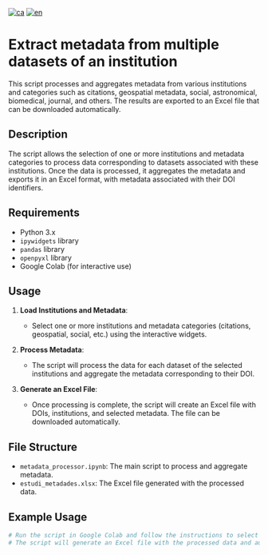 [![ca](https://img.shields.io/badge/lang-ca-blue.svg)](https://github.com/CSUC/RDR-scripts/blob/main/multiple_datasets_metadata/README.md)
[![en](https://img.shields.io/badge/lang-en-green.svg)](https://github.com/CSUC/RDR-scripts/blob/main/multiple_datasets_metadata/README_ENG.md)
# Extract metadata from multiple datasets of an institution

This script processes and aggregates metadata from various institutions and categories such as citations, geospatial metadata, social, astronomical, biomedical, journal, and others. The results are exported to an Excel file that can be downloaded automatically.

## Description
The script allows the selection of one or more institutions and metadata categories to process data corresponding to datasets associated with these institutions. Once the data is processed, it aggregates the metadata and exports it in an Excel format, with metadata associated with their DOI identifiers.

## Requirements
- Python 3.x
- `ipywidgets` library
- `pandas` library
- `openpyxl` library
- Google Colab (for interactive use)

## Usage

1. **Load Institutions and Metadata**:
    - Select one or more institutions and metadata categories (citations, geospatial, social, etc.) using the interactive widgets.

2. **Process Metadata**:
    - The script will process the data for each dataset of the selected institutions and aggregate the metadata corresponding to their DOI.

3. **Generate an Excel File**:
    - Once processing is complete, the script will create an Excel file with DOIs, institutions, and selected metadata. The file can be downloaded automatically.

## File Structure

- `metadata_processor.ipynb`: The main script to process and aggregate metadata.
- `estudi_metadades.xlsx`: The Excel file generated with the processed data.

## Example Usage
```python
# Run the script in Google Colab and follow the instructions to select institutions and metadata.
# The script will generate an Excel file with the processed data and automatically download it.
